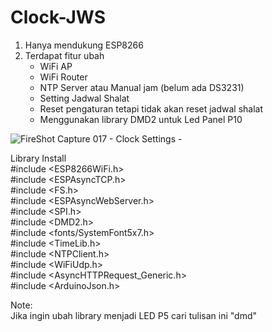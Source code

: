 # Clock-JWS
1. Hanya mendukung ESP8266
2. Terdapat fitur ubah
   - WiFi AP
   - WiFi Router
   - NTP Server atau Manual jam (belum ada DS3231)
   - Setting Jadwal Shalat
   - Reset pengaturan tetapi tidak akan reset jadwal shalat
   - Menggunakan library DMD2 untuk Led Panel P10

![FireShot Capture 017 - Clock Settings - ](https://github.com/user-attachments/assets/2734b417-cee4-48ce-92a8-4ceb51c417c0)

Library Install </br>
#include <ESP8266WiFi.h> </br>
#include <ESPAsyncTCP.h> </br>
#include <FS.h> </br>
#include <ESPAsyncWebServer.h> </br>
#include <SPI.h> </br>
#include <DMD2.h> </br>
#include <fonts/SystemFont5x7.h> </br>
#include <TimeLib.h> </br>
#include <NTPClient.h> </br>
#include <WiFiUdp.h> </br>
#include <AsyncHTTPRequest_Generic.h> </br>
#include <ArduinoJson.h> </br>

Note: </br>
Jika ingin ubah library menjadi LED P5 cari tulisan ini "dmd"

